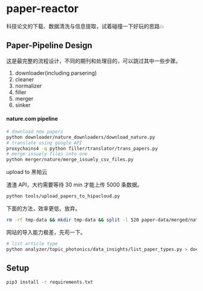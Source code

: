 # paper-reactor

科技论文的下载、数据清洗与信息提取，试着碰撞一下好玩的思路💥


## Paper-Pipeline Design

这是最完整的流程设计，不同的期刊和处理目的，可以跳过其中一些步骤。

1. downloader(including parsering)
2. cleaner
3. normalizer
4. filler
5. merger
6. sinker

#### nature.com pipeline

```bash
# download new papers
python downloader/nature_downloaders/download_nature.py
# translate using google API
proxychains4 -q python filler/translator/trans_papers.py
# merge issuely files into one
python merger/nature/merge_issuely_csv_files.py
```

upload to 黑帕云

渣渣 API，大约需要等待 30 min 才能上传 5000 条数据。

```bash
python tools/upload_papers_to_hipacloud.py
```

下面的方法，效率更低，放弃。

```bash
rm -rf tmp-data && mkdir tmp-data && split -l 520 paper-data/merged/nature/nature_papers_merged_long_paper.csv tmp-data/long_paper_part
```

网站的导入能力极差，先苟一下。

```bash
# list article type
python analyzer/topic_photonics/data_insights/list_paper_types.py > docs/nature/contentType-list.md
```


## Setup

```bash
pip3 install -r requirements.txt
```
